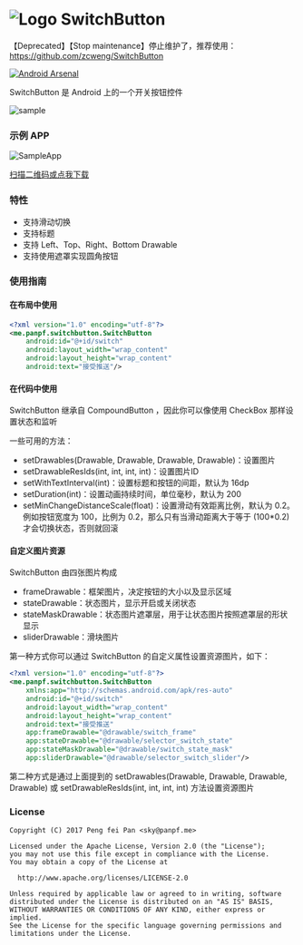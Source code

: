 # ![Logo](docs/logo.png) SwitchButton

【Deprecated】【Stop maintenance】停止维护了，推荐使用：https://github.com/zcweng/SwitchButton

[![Android Arsenal](https://img.shields.io/badge/Android%20Arsenal-SwitchButton-green.svg?style=true)](https://android-arsenal.com/details/1/4175)

SwitchButton 是 Android 上的一个开关按钮控件

![sample](docs/sample.gif)

### 示例 APP

![SampleApp](docs/sample-qrcode.png)

[扫描二维码或点我下载](https://github.com/panpf/switch-button/raw/master/docs/switch-button-sample.apk)

### 特性

* 支持滑动切换
* 支持标题
* 支持 Left、Top、Right、Bottom Drawable
* 支持使用遮罩实现圆角按钮

### 使用指南

#### 在布局中使用

```xml
<?xml version="1.0" encoding="utf-8"?>
<me.panpf.switchbutton.SwitchButton
    android:id="@+id/switch"
    android:layout_width="wrap_content"
    android:layout_height="wrap_content"
    android:text="接受推送"/>
```

#### 在代码中使用

SwitchButton 继承自 CompoundButton ，因此你可以像使用 CheckBox 那样设置状态和监听

一些可用的方法：

* setDrawables(Drawable, Drawable, Drawable, Drawable)：设置图片
* setDrawableResIds(int, int, int, int)：设置图片ID
* setWithTextInterval(int)：设置标题和按钮的间距，默认为 16dp
* setDuration(int)：设置动画持续时间，单位毫秒，默认为 200
* setMinChangeDistanceScale(float)：设置滑动有效距离比例，默认为 0.2。例如按钮宽度为 100，比例为 0.2，那么只有当滑动距离大于等于 (100*0.2) 才会切换状态，否则就回滚

#### 自定义图片资源

SwitchButton 由四张图片构成

* frameDrawable：框架图片，决定按钮的大小以及显示区域
* stateDrawable：状态图片，显示开启或关闭状态
* stateMaskDrawable：状态图片遮罩层，用于让状态图片按照遮罩层的形状显示
* sliderDrawable：滑块图片

第一种方式你可以通过 SwitchButton 的自定义属性设置资源图片，如下：

```xml
<?xml version="1.0" encoding="utf-8"?>
<me.panpf.switchbutton.SwitchButton
    xmlns:app="http://schemas.android.com/apk/res-auto"
    android:id="@+id/switch"
    android:layout_width="wrap_content"
    android:layout_height="wrap_content"
    android:text="接受推送"
    app:frameDrawable="@drawable/switch_frame"
    app:stateDrawable="@drawable/selector_switch_state"
    app:stateMaskDrawable="@drawable/switch_state_mask"
    app:sliderDrawable="@drawable/selector_switch_slider"/>
```

第二种方式是通过上面提到的 setDrawables(Drawable, Drawable, Drawable, Drawable) 或 setDrawableResIds(int, int, int, int) 方法设置资源图片

### License

    Copyright (C) 2017 Peng fei Pan <sky@panpf.me>

    Licensed under the Apache License, Version 2.0 (the "License");
    you may not use this file except in compliance with the License.
    You may obtain a copy of the License at

      http://www.apache.org/licenses/LICENSE-2.0

    Unless required by applicable law or agreed to in writing, software
    distributed under the License is distributed on an "AS IS" BASIS,
    WITHOUT WARRANTIES OR CONDITIONS OF ANY KIND, either express or implied.
    See the License for the specific language governing permissions and
    limitations under the License.
